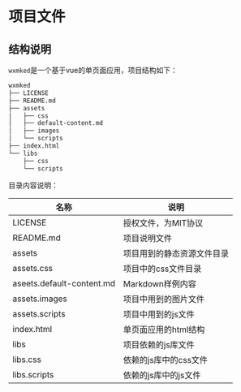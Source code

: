 # 项目文件

## 结构说明

`wxmked`是一个基于vue的单页面应用，项目结构如下：

```txt
wxmked
├── LICENSE
├── README.md
├── assets
│   ├── css
│   ├── default-content.md
│   ├── images
│   └── scripts
├── index.html
└── libs
    ├── css
    └── scripts
```

目录内容说明：

|名称|说明|
|---|---|
|LICENSE| 授权文件，为MIT协议|
|README.md|项目说明文件|
|assets|项目用到的静态资源文件目录|
|assets.css|项目中的css文件目录|
|aseets.default-content.md|Markdown样例内容|
|assets.images|项目中用到的图片文件|
|assets.scripts|项目中用到的js文件|
|index.html|单页面应用的html结构|
|libs|项目依赖的js库文件|
|libs.css|依赖的js库中的css文件|
|libs.scripts|依赖的js库中的js文件|
